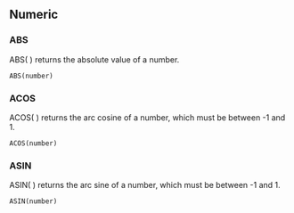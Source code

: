 ## Numeric

### ABS
ABS( ) returns the absolute value of a number.
```
ABS(number)
```
### ACOS
ACOS( ) returns the arc cosine of a number, which must be between -1 and 1.
```
ACOS(number)
```
### ASIN
ASIN( ) returns the arc sine of a number, which must be between -1 and 1.
```
ASIN(number)
```
